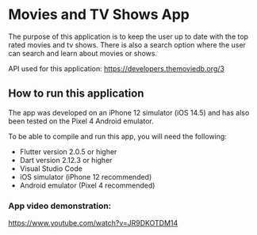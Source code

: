 # Movies and TV Shows App

The purpose of this application is to keep the user up to date with the top rated movies and tv shows. There is also a search option where the user can search and learn about movies or shows.

API used for this application: https://developers.themoviedb.org/3

## How to run this application

The app was developed on an iPhone 12 simulator (iOS 14.5) and has also been tested on the Pixel 4 Android emulator.

To be able to compile and run this app, you will need the following:

- Flutter version 2.0.5 or higher
- Dart version 2.12.3 or higher
- Visual Studio Code
- iOS simulator (iPhone 12 recommended)
- Android emulator (Pixel 4 recommended)

### App video demonstration:

https://www.youtube.com/watch?v=JR9DKOTDM14